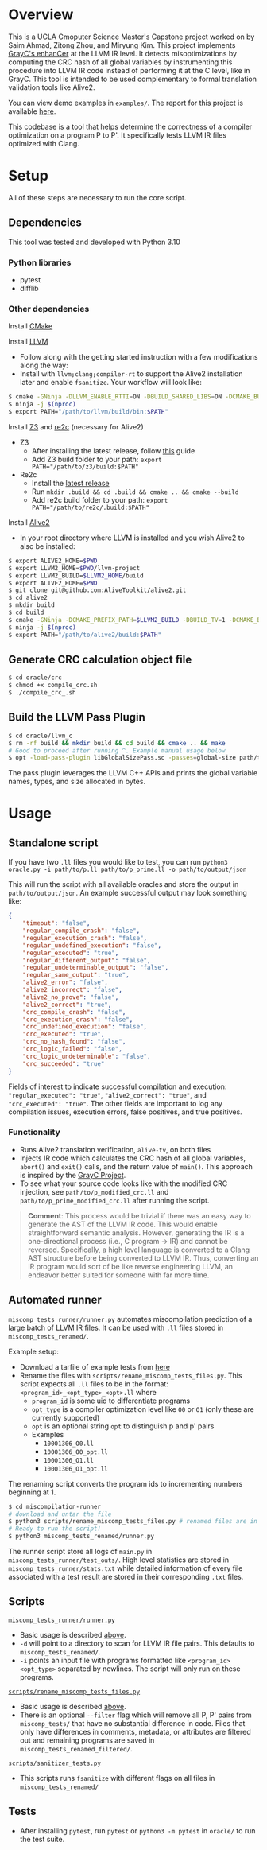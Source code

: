 # Overview
This is a UCLA Cmoputer Science Master's Capstone project worked on by Saim Ahmad, Zitong Zhou, and Miryung Kim. This project implements [GrayC's enhanCer](https://srg.doc.ic.ac.uk/files/papers/grayc-issta-23.pdf) at the LLVM IR level. It detects misoptimizations by computing the CRC hash of all global variables by instrumenting this procedure into LLVM IR code instead of performing it at the C level, like in GrayC. This tool is intended to be used complementary to formal translation validation tools like Alive2. 

You can view demo examples in `examples/`. The report for this project is available [here](https://drive.google.com/file/d/16V2RukqOWdvCFQGXAehHWb8EEolATwj7/view?usp=sharing).

This codebase is a tool that helps determine the correctness of a compiler optimization on a program P to P'. It specifically tests LLVM IR files optimized with Clang. 

# Setup
All of these steps are necessary to run the core script.

## Dependencies
This tool was tested and developed with Python 3.10

### Python libraries
- pytest
- difflib

### Other dependencies
Install [CMake](https://cmake.org/download/)

Install [LLVM](https://clang.llvm.org/get_started.html)
- Follow along with the getting started instruction with a few modifications along the way:
- Install with `llvm;clang;compiler-rt` to support the Alive2 installation later and enable `fsanitize`. Your workflow will look like:
```bash
$ cmake -GNinja -DLLVM_ENABLE_RTTI=ON -DBUILD_SHARED_LIBS=ON -DCMAKE_BUILD_TYPE=Release -DLLVM_ENABLE_ASSERTIONS=ON -DLLVM_ENABLE_PROJECTS="llvm;clang;compiler-rt" ../llvm
$ ninja -j $(nproc)
$ export PATH="/path/to/llvm/build/bin:$PATH"
```
Install [Z3](https://github.com/Z3Prover/z3/releases) and [re2c](https://re2c.org/build/build.html) (necessary for Alive2)
- Z3
  - After installing the latest release, follow [this](https://github.com/Z3Prover/z3?tab=readme-ov-file#building-z3-using-make-and-gccclang) guide
  - Add Z3 build folder to your path: `export PATH="/path/to/z3/build:$PATH"`
- Re2c
  - Install the [latest release](https://github.com/skvadrik/re2c/releases)
  - Run `mkdir .build && cd .build && cmake .. && cmake --build` 
  - Add re2c build folder to your path: `export PATH="/path/to/re2c/.build:$PATH"`

Install [Alive2](https://github.com/AliveToolkit/alive2?tab=readme-ov-file#building-and-running-translation-validation)
- In your root directory where LLVM is installed and you wish Alive2 to also be installed:
```bash
$ export ALIVE2_HOME=$PWD
$ export LLVM2_HOME=$PWD/llvm-project
$ export LLVM2_BUILD=$LLVM2_HOME/build
$ export ALIVE2_HOME=$PWD
$ git clone git@github.com:AliveToolkit/alive2.git
$ cd alive2
$ mkdir build
$ cd build
$ cmake -GNinja -DCMAKE_PREFIX_PATH=$LLVM2_BUILD -DBUILD_TV=1 -DCMAKE_BUILD_TYPE=Release ..
$ ninja -j $(nproc)
$ export PATH="/path/to/alive2/build:$PATH"
```

## Generate CRC calculation object file
```bash
$ cd oracle/crc
$ chmod +x compile_crc.sh
$ ./compile_crc_.sh
```

## Build the LLVM Pass Plugin
```bash
$ cd oracle/llvm_c
$ rm -rf build && mkdir build && cd build && cmake .. && make
# Good to proceed after running ^. Example manual usage below
$ opt -load-pass-plugin libGlobalSizePass.so -passes=global-size path/to/some_ir_file.ll
```
The pass plugin leverages the LLVM C++ APIs and prints the global variable names, types, and size allocated in bytes.

# Usage
## Standalone script
If you have two `.ll` files you would like to test, you can run `python3 oracle.py -i path/to/p.ll path/to/p_prime.ll -o path/to/output/json`

This will run the script with all available oracles and store the output in `path/to/output/json`. An example successful output may look something like:

```json
{
    "timeout": "false",
    "regular_compile_crash": "false",
    "regular_execution_crash": "false",
    "regular_undefined_execution": "false",
    "regular_executed": "true",
    "regular_different_output": "false",
    "regular_undeterminable_output": "false",
    "regular_same_output": "true",
    "alive2_error": "false",
    "alive2_incorrect": "false",
    "alive2_no_prove": "false",
    "alive2_correct": "true",
    "crc_compile_crash": "false",
    "crc_execution_crash": "false",
    "crc_undefined_execution": "false",
    "crc_executed": "true",
    "crc_no_hash_found": "false",
    "crc_logic_failed": "false",
    "crc_logic_undeterminable": "false",
    "crc_succeeded": "true"
}
```
Fields of interest to indicate successful compilation and execution: `"regular_executed": "true"`, `"alive2_correct": "true"`, and `"crc_executed": "true"`. The other fields are important to log any compilation issues, execution errors, false positives, and true positives.


### Functionality
- Runs Alive2 translation verification, `alive-tv`, on both files
- Injects IR code which calculates the CRC hash of all global variables, `abort()` and `exit()` calls, and the return value of `main()`. This approach is inspired by the [GrayC Project](https://github.com/srg-imperial/GrayC/tree/main).
- To see what your source code looks like with the modified CRC injection, see `path/to/p_modified_crc.ll` and `path/to/p_prime_modified_crc.ll` after running the script. 

> **Comment**: This process would be trivial if there was an easy way to generate the AST of the LLVM IR code. This would enable straightforward semantic analysis. However, generating the IR is a one-directional process (i.e., C program -> IR) and cannot be reversed. Specifically, a high level language is converted to a Clang AST structure before being converted to LLVM IR. Thus, converting an IR program would sort of be like reverse engineering LLVM, an endeavor better suited for someone with far more time.

## Automated runner
`miscomp_tests_runner/runner.py` automates miscompilation prediction of a large batch of LLVM IR files. It can be used with `.ll` files stored in `miscomp_tests_renamed/`.

Example setup:
- Download a tarfile of example tests from [here](https://drive.google.com/drive/folders/124_st2qFAM_XT5cJgHQrwY3nFyVh4v45?usp=drive_link)
- Rename the files with `scripts/rename_miscomp_tests_files.py`. This script expects all `.ll` files to be in the format: `<program_id>_<opt_type>_<opt>.ll` where
  - `program_id` is some uid to differentiate programs
  - `opt_type` is a compiler optimization level like `O0` or `O1` (only these are currently supported)
  - `opt` is an optional string `opt` to distinguish p and p' pairs
  - Examples
    - `10001306_O0.ll`
    - `10001306_O0_opt.ll`
    - `10001306_O1.ll`
    - `10001306_O1_opt.ll`

The renaming script converts the program ids to incrementing numbers beginning at 1.

```bash
$ cd miscompilation-runner
# download and untar the file
$ python3 scripts/rename_miscomp_tests_files.py # renamed files are in miscomp_tests_renamed/
# Ready to run the script!
$ python3 miscomp_tests_renamed/runner.py
```

The runner script store all logs of `main.py` in `miscomp_tests_runner/test_outs/`. High level statistics are stored in `miscomp_tests_runner/stats.txt` while detailed information of every file associated with a test result are stored in their corresponding `.txt` files.


## Scripts
[`miscomp_tests_runner/runner.py`](miscomp_tests_runner/runner.py)
- Basic usage is described [above](#automated-runner).
- `-d` will point to a directory to scan for LLVM IR file pairs. This defaults to `miscomp_tests_renamed/`.
- `-i` points an input file with programs formatted like `<program_id><opt_type>` separated by newlines. The script will only run on these programs. 

[`scripts/rename_miscomp_tests_files.py`](scripts/rename_miscomp_tests_files.py)
- Basic usage is described [above](#automated-runner).
- There is an optional `--filter` flag which will remove all P, P' pairs from `miscomp_tests/` that have no substantial difference in code. Files that only have differences in comments, metadata, or attributes are filtered out and remaining programs are saved in `miscomp_tests_renamed_filtered/`.

[`scripts/sanitizer_tests.py`](scripts/sanitizer_tests.py)
- This scripts runs `fsanitize` with different flags on all files in `miscomp_tests_renamed/`

## Tests
- After installing `pytest`, run `pytest` or `python3 -m pytest` in `oracle/` to run the test suite. 

